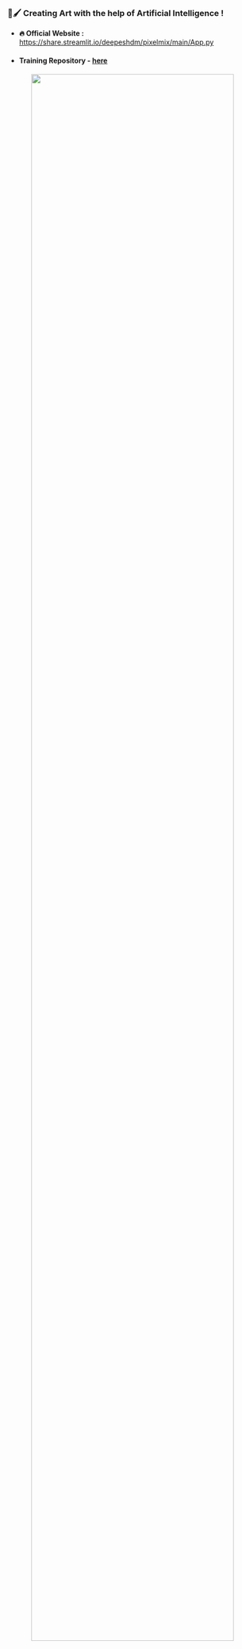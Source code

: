 ### 🎨🖌 Creating Art with the help of Artificial Intelligence !

- **🔥 Official Website :** https://share.streamlit.io/deepeshdm/pixelmix/main/App.py
- <h4> Training Repository - <a href="https://github.com/deepeshdm/Neural-Style-Transfer"> here </a> </h4>

<div align="center">
  <img src="/assets/website.gif" width="90%"/>
</div>



